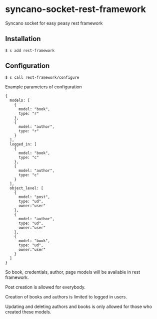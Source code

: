 # syncano-socket-rest-framework
Syncano socket for easy peasy rest framework
## Installation
`$ s add rest-framework` 
## Configuration
`$ s call rest-framework/configure`

Example parameters of configuration
```
{
  models: [
    {
      model: "book",
      type: "r"
    },
    {
      model: "author",
      type: "r"
    }
  ],
  logged_in: [
    {
      model: "book",
      type: "c"
    },
    {
      model: "author",
      type: "c"
    }
  ],
  object_level: [
    {
      model: "post",
      type: "ud",
      owner:"user"
    },
    {
      model: "author",
      type: "ud",
      owner:"user"
    },
    {
      model: "book",
      type: "ud",
      owner:"user"
    }
  ]
}
```
So book, credentials, author, page models will be available in rest framework.

Post creation is allowed for everybody.

Creation of books and authors is limited to logged in users.

Updating and deleting authors and books is only allowed for those who created these models.
